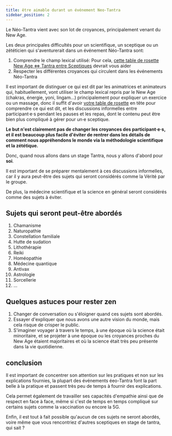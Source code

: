 ```yaml
---
title: être aimable durant un événement Neo-Tantra 
sidebar_position: 2
---
```


Le Néo-Tantra vient avec son lot de croyances, principalement venant du New Age.

Les deux principales difficultés pour un scientifique, un sceptique ou un zététicien qui s'aventurerait dans un événement Néo-Tantra sont:

1. Comprendre le champ lexical utilisé: Pour cela, [cette table de rosette New Age <=> Tantra entre Sceptiques](what/translator.md) devrait vous aider
2. Respecter les différentes croyances qui circulent dans les événements Néo-Tantra

Il est important de distinguer ce qui est dit par les animatrices et animateurs qui, habituellement, vont utiliser le champ lexical repris par le New Age (chakras, énergie, yoni, lingam...) principalement pour expliquer un exercice ou un massage, donc il suffit d'avoir [votre table de rosette](what/translator.md) en tête pour comprendre ce qui est dit, et les discussions informelles entre participant·e·s pendant les pauses et les repas, dont le contenu peut être bien plus compliqué à gérer pour un·e sceptique.

**Le but n'est clairement pas de changer les croyances des participant·e·s, et il est beaucoup plus facile d'éviter de rentrer dans les détails de comment nous appréhendons le monde via la méthodologie scientifique et la zététique.**

Donc, quand nous allons dans un stage Tantra, nous y allons d'abord pour **soi**.

Il est important de se préparer mentalement à ces discussions informelles, car il y aura peut-être des sujets qui seront considérés comme la Vérité par le groupe.

De plus, la médecine scientifique et la science en général seront considérés comme des sujets à éviter.

## Sujets qui seront peut-être abordés

1. Chamanisme
2. Naturopathie
3. Constellation familiale
4. Hutte de sudation
5. Lithothérapie
6. Reiki
7. Homéopathie
8. Médecine quantique
9. Antivax
10. Astrologie
11. Sorcellerie
12. ...

## Quelques astuces pour rester zen

1. Changer de conversation ou s'éloigner quand ces sujets sont abordés.
2. Essayer d'expliquer que nous avons une autre vision du monde, mais cela risque de crisper le public.
3. S'imaginer voyager à travers le temps, à une époque où la science était minoritaire, et se projeter à une époque ou les croyances proches du New Age étaient majoritaires et où la science était très peu présente dans la vie quotidienne.

## conclusion

Il est important de concentrer son attention sur les pratiques et non sur les explications fournies, la plupart des événements éeo-Tantra font la part belle à la pratique et passent très peu de temps à fournir des explications.

Cela permet également de travailler ses capacités d'empathie ainsi que de respect en face à face, même si c'est de temps en temps compliqué sur certains sujets comme la vaccination ou encore la 5G.

Enfin, il est tout à fait possible qu'aucun de ces sujets ne seront abordés, voire même que vous rencontriez d'autres sceptiques en stage de tantra, qui sait ?
